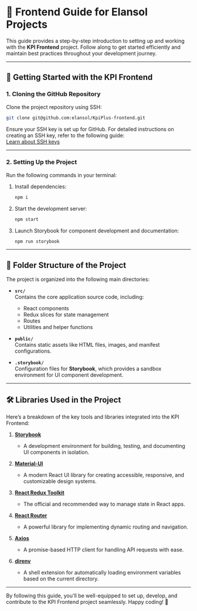 # 🚀 **Frontend Guide for Elansol Projects**

This guide provides a step-by-step introduction to setting up and working with the **KPI Frontend** project. Follow along to get started efficiently and maintain best practices throughout your development journey.

---

## 🎯 Getting Started with the KPI Frontend

### **1. Cloning the GitHub Repository**

Clone the project repository using SSH:

```bash
git clone git@github.com:elansol/KpiPlus-frontend.git
```

Ensure your SSH key is set up for GitHub. For detailed instructions on creating an SSH key, refer to the following guide:  
[Learn about SSH keys](https://www.google.com)

---

### **2. Setting Up the Project**

Run the following commands in your terminal:

1. Install dependencies:
   ```bash
   npm i
   ```
2. Start the development server:
   ```bash
   npm start
   ```
3. Launch Storybook for component development and documentation:
   ```bash
   npm run storybook
   ```

---

## 📁 Folder Structure of the Project

The project is organized into the following main directories:

- **`src/`**  
  Contains the core application source code, including:

  - React components
  - Redux slices for state management
  - Routes
  - Utilities and helper functions

- **`public/`**  
  Contains static assets like HTML files, images, and manifest configurations.

- **`.storybook/`**  
  Configuration files for **Storybook**, which provides a sandbox environment for UI component development.

---

## 🛠️ Libraries Used in the Project

Here’s a breakdown of the key tools and libraries integrated into the KPI Frontend:

1. **[Storybook](https://storybook.js.org/)**

   - A development environment for building, testing, and documenting UI components in isolation.

2. **[Material-UI](https://mui.com/)**

   - A modern React UI library for creating accessible, responsive, and customizable design systems.

3. **[React Redux Toolkit](https://redux-toolkit.js.org/)**

   - The official and recommended way to manage state in React apps.

4. **[React Router](https://reactrouter.com/)**

   - A powerful library for implementing dynamic routing and navigation.

5. **[Axios](https://axios-http.com/)**

   - A promise-based HTTP client for handling API requests with ease.

6. **[direnv](https://direnv.net/)**
   - A shell extension for automatically loading environment variables based on the current directory.

---

By following this guide, you'll be well-equipped to set up, develop, and contribute to the KPI Frontend project seamlessly. Happy coding! 🎉
